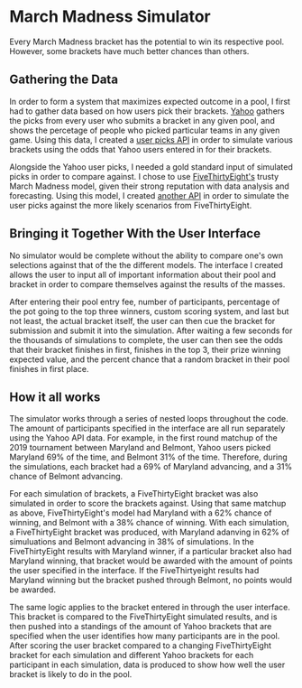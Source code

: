 # March Madness Simulator

Every March Madness bracket has the potential to win its respective pool. However, 
some brackets have much better chances than others.

## Gathering the Data

In order to form a system that maximizes expected outcome in a pool, I first had to gather data based on how users pick their brackets. [Yahoo](https://tournament.fantasysports.yahoo.com/t1/pickdistribution) gathers the picks from every user who submits a bracket in any given pool, and shows the percetage of people who picked particular teams in any given game. Using this data, I created a [user picks API](https://marchmadnessapi.herokuapp.com/api/popPicksTournament) in order to simulate various brackets using the odds that Yahoo users entered in for their brackets.

Alongside the Yahoo user picks, I needed a gold standard input of simulated picks in order to compare against. I chose to use [FiveThirtyEight's](https://projects.fivethirtyeight.com/2019-march-madness-predictions/) trusty March Madness model, given their strong reputation with data analysis and forecasting. Using this model, I created [another API](https://marchmadnessapi.herokuapp.com/api/538Tournament) in order to simulate the user picks against the more likely scenarios from FiveThirtyEight.   

## Bringing it Together With the User Interface

No simulator would be complete without the ability to compare one's own selections against that of the the different models. The interface I created allows the user to input all of important information about their pool and bracket in order to compare themselves against the results of the masses. 

After entering their pool entry fee, number of participants, percentage of the pot going to the top three winners, custom scoring system, and last but not least, the actual bracket itself, the user can then cue the bracket for submission and submit it into the simulation. After waiting a few seconds for the thousands of simulations to complete, the user can then see the odds that their bracket finishes in first, finishes in the top 3, their prize winning expected value, and the percent chance that a random bracket in their pool finishes in first place.


## How it all works

The simulator works through a series of nested loops throughout the code. The amount of participants specified in the interface are all run separately using the Yahoo API data. For example, in the first round matchup of the 2019 tournament between Maryland and Belmont, Yahoo users picked Maryland 69% of the time, and Belmont 31% of the time. Therefore, during the simulations, each bracket had a 69% of Maryland advancing, and a 31% chance of Belmont advancing.

For each simulation of brackets, a FiveThirtyEight bracket was also simulated in order to score the brackets against. Using that same matchup as above, FiveThirtyEight's model had Maryland with a 62% chance of winning, and Belmont with a 38% chance of winning. With each simulation, a FiveThirtyEight bracket was produced, with Maryland adanving in 62% of simuluations and Belmont advancing in 38% of simulations. In the FiveThirtyEight results with Maryland winner, if a particular bracket also had Maryland winning, that bracket would be awarded with the amount of points the user specified in the interface. If the FiveThirtyeight results had Maryland winning but the bracket pushed through Belmont, no points would be awarded.

The same logic applies to the bracket entered in through the user interface. This bracket is compared to the FiveThirtyEight simulated results, and is then pushed into a standings of the amount of Yahoo brackets that are specified when the user identifies how many participants are in the pool. After scoring the user bracket compared to a changing FiveThirtyEight bracket for each simulation and different Yahoo brackets for each participant in each simulation, data is produced to show how well the user bracket is likely to do in the pool. 

